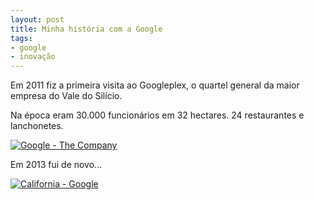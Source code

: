 ```yaml
---
layout: post
title: Minha história com a Google
tags:
- google
- inovação
---
```

Em 2011 fiz a primeira visita ao Googleplex, o quartel general da maior empresa do Vale do Silício.

Na época eram 30.000 funcionários em 32 hectares. 24 restaurantes e lanchonetes.

[![Google - The Company](https://farm6.staticflickr.com/5148/5686317677_01d777cc77.jpg)](https://www.flickr.com/photos/designregional/albums/72157626644847484)

Em 2013 fui de novo...

[![California - Google](https://farm8.staticflickr.com/7281/9181184966_d3538aa2f9.jpg)](https://www.flickr.com/photos/designregional/albums/72157634415764347)

 
